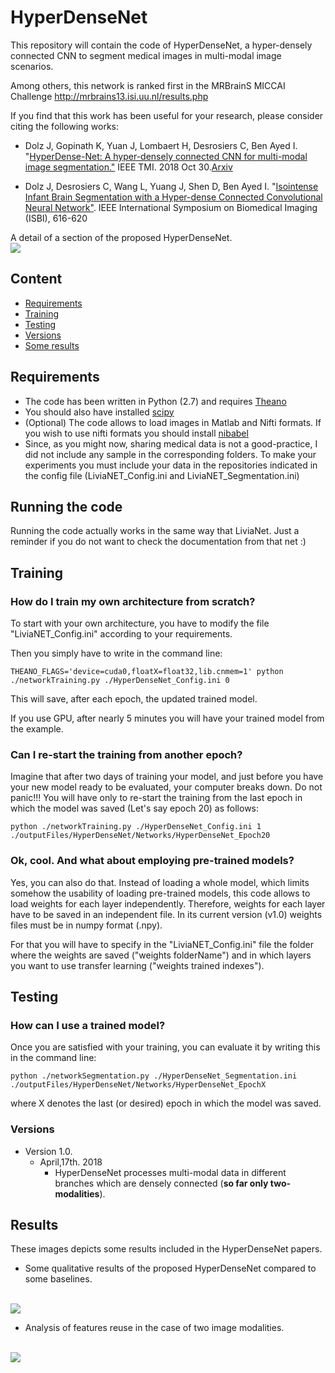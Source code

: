 # HyperDenseNet
This repository will contain the code of HyperDenseNet, a hyper-densely connected CNN to segment medical images in multi-modal image scenarios.

Among others, this network is ranked first in the MRBrainS MICCAI Challenge http://mrbrains13.isi.uu.nl/results.php


If you find that this work has been useful for your research, please consider citing the following works:

- Dolz J, Gopinath K, Yuan J, Lombaert H, Desrosiers C, Ben Ayed I. "[HyperDense-Net: A hyper-densely connected CNN for multi-modal image segmentation."](https://www.ncbi.nlm.nih.gov/pubmed/30387726) IEEE TMI. 2018 Oct 30.[Arxiv](https://arxiv.org/pdf/1804.02967.pdf)

- Dolz J, Desrosiers C, Wang L, Yuang J, Shen D, Ben Ayed I. "[Isointense Infant Brain Segmentation with a Hyper-dense Connected Convolutional Neural Network"](https://pdfs.semanticscholar.org/32b9/b7c7b562bd60d6c2c3ce8c0c911a18f21654.pdf). IEEE International Symposium on Biomedical Imaging (ISBI), 616-620

A detail of a section of the proposed HyperDenseNet.
<br>
<img src="https://github.com/josedolz/HyperDenseNet/blob/master/Images/HyperDenseNet_Module.png"/>
<br>


## Content
- [Requirements](#requirements)
- [Training](#training)
- [Testing](#testing)
- [Versions](#versions)
- [Some results](#results)



## Requirements

- The code has been written in Python (2.7) and requires [Theano](http://deeplearning.net/software/theano/)
- You should also have installed [scipy](https://www.scipy.org/)
- (Optional) The code allows to load images in Matlab and Nifti formats. If you wish to use nifti formats you should install [nibabel](http://nipy.org/nibabel/) 
- Since, as you might now, sharing medical data is not a good-practice, I did not include any sample in the corresponding folders. To make your experiments you must include your data in the repositories indicated in the config file (LiviaNET_Config.ini and LiviaNET_Segmentation.ini)

## Running the code

Running the code actually works in the same way that LiviaNet. Just a reminder if you do not want to check the documentation from that net :)

## Training

### How do I train my own architecture from scratch?

To start with your own architecture, you have to modify the file "LiviaNET_Config.ini" according to your requirements.

Then you simply have to write in the command line:

```
THEANO_FLAGS='device=cuda0,floatX=float32,lib.cnmem=1' python ./networkTraining.py ./HyperDenseNet_Config.ini 0
```

This will save, after each epoch, the updated trained model.

If you use GPU, after nearly 5 minutes you will have your trained model from the example.

### Can I re-start the training from another epoch?

Imagine that after two days of training your model, and just before you have your new model ready to be evaluated, your computer breaks down. Do not panic!!! You will have only to re-start the training from the last epoch in which the model was saved (Let's say epoch 20) as follows:

```
python ./networkTraining.py ./HyperDenseNet_Config.ini 1 ./outputFiles/HyperDenseNet/Networks/HyperDenseNet_Epoch20
```

### Ok, cool. And what about employing pre-trained models?

Yes, you can also do that. Instead of loading a whole model, which limits somehow the usability of loading pre-trained models, this code allows to load weights for each layer independently. Therefore, weights for each layer have to be saved in an independent file. In its current version (v1.0) weights files must be in numpy format (.npy).

For that you will have to specify in the "LiviaNET_Config.ini" file the folder where the weights are saved ("weights folderName") and in which layers you want to use transfer learning ("weights trained indexes").

## Testing

### How can I use a trained model?

Once you are satisfied with your training, you can evaluate it by writing this in the command line:

```
python ./networkSegmentation.py ./HyperDenseNet_Segmentation.ini ./outputFiles/HyperDenseNet/Networks/HyperDenseNet_EpochX
```
where X denotes the last (or desired) epoch in which the model was saved.

### Versions
- Version 1.0. 
  * April,17th. 2018
    * HyperDenseNet processes multi-modal data in different branches which are densely connected (**so far only two-modalities**).
    

## Results

These images depicts some results included in the HyperDenseNet papers.


* Some qualitative results of the proposed HyperDenseNet compared to some baselines.
<br>
<img src="https://github.com/josedolz/HyperDenseNet/blob/master/Images/iSEG_Images.png"/>
<br>

* Analysis of features reuse in the case of two image modalities.
<br>
<img src="https://github.com/josedolz/HyperDenseNet/blob/master/Images/WeightsNorm_1_0.png"/>
<br>
